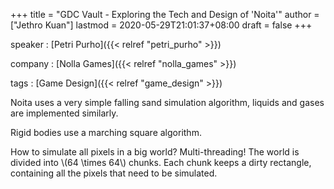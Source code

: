 +++
title = "GDC Vault - Exploring the Tech and Design of 'Noita'"
author = ["Jethro Kuan"]
lastmod = 2020-05-29T21:01:37+08:00
draft = false
+++

speaker
: [Petri Purho]({{< relref "petri_purho" >}})

company
: [Nolla Games]({{< relref "nolla_games" >}})

tags
: [Game Design]({{< relref "game_design" >}})

Noita uses a very simple falling sand simulation algorithm, liquids and gases are implemented similarly.

Rigid bodies use a marching square algorithm.

How to simulate all pixels in a big world? Multi-threading! The world is divided into \\(64 \times 64\\) chunks. Each chunk keeps a dirty rectangle, containing all the pixels that need to be simulated.
